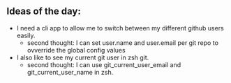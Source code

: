 ## Ideas of the day:

- I need a cli app to allow me to switch between my different github users easily.
  - second thought: I can set user.name and user.email per git repo to ovverride the global config values
- I also like to see my current git user in zsh git.
  - second thought: I can use git_current_user_email and git_current_user_name in zsh.
